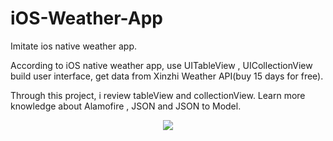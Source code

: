 # iOS-Weather-App
Imitate ios native weather app.

According to iOS native weather app, use UITableView , UICollectionView  build user interface, get data from Xinzhi Weather API(buy 15 days for free).

Through this project, i review tableView and collectionView. Learn more knowledge about Alamofire , JSON and JSON to Model.

<p align="center">
<img src="1.gif"/>
</p>
